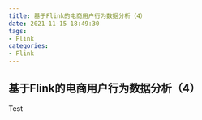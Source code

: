 ```yaml
---
title: 基于Flink的电商用户行为数据分析（4）
date: 2021-11-15 18:49:30
tags:
- Flink
categories:
- Flink
---
```


## 基于Flink的电商用户行为数据分析（4）

Test

